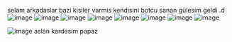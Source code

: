 selam arkadaslar bazi kisiler varmis kendisini botcu sanan gülesim geldi .d
![image](https://github.com/realchavoo/capoxl/assets/133610412/755e91c1-f373-4f1b-86b5-95d3a7101dcd)
![image](https://github.com/realchavoo/capoxl/assets/133610412/9b858df3-865d-40ca-b6b7-f0871929283c)
![image](https://github.com/realchavoo/capoxl/assets/133610412/ef82275f-2e01-421d-be33-5104c5f3a4ef)
![image](https://github.com/realchavoo/capoxl/assets/133610412/5750ef0c-70e1-430d-8015-9d522e093a90)
![image](https://github.com/realchavoo/capoxl/assets/133610412/9a2b5b03-7559-4e2e-b74d-74bdc3ff6ac1)
![image](https://github.com/realchavoo/capoxl/assets/133610412/37d69c68-38da-4525-980e-0125ee232432)
![image](https://github.com/realchavoo/capoxl/assets/133610412/5f860eff-026c-4c07-859d-fb499cbbf6cd)
![image](https://github.com/realchavoo/capoxl/assets/133610412/d3022201-068f-46e9-8c57-916e8a6e46cf)

![image](https://github.com/realchavoo/capoxl/assets/133610412/47b3ff9e-db48-41e1-8fe7-4a9fd1eea961)
aslan kardesim papaz








